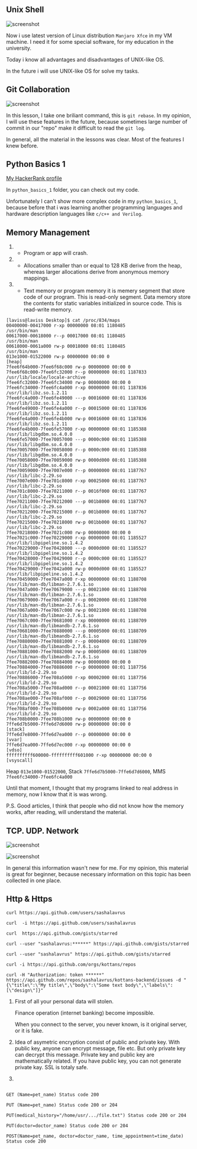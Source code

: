 ## Unix Shell

![screenshot](task_unix_shell/unix_shell.png)

Now i use latest version of Linux distribution ``Manjaro Xfce`` in my VM machine. I need it for some special software, for my education in the university. 

Today i know all advantages and disadvantages of UNIX-like OS.

In the future i will use UNIX-like OS for solve my tasks.


## Git Collaboration

![screenshot](task_git_collaboration/completed.png)


In this lesson, I take one briliant command, this is `` git rebase ``. In my opinion, I will use these features in the future, because sometimes large number of commit in our "repo" make it difficult to read the `` git log ``.

In general, all the material in the lessons was clear. Most of the features I knew before.


## Python Basics 1

[My HackerRank profile](https://www.hackerrank.com/grifin2234) 

In ``python_basics_1`` folder, you can check out my code.


Unfortunately I can't show more complex code in my ``python_basics_1``, because before that i was learning another programming languages and hardware description languages like ``c/c++ and Verilog``.


## Memory Management

1. - Program or app will crash.
2. - Allocations smaller than or equal to 128 KB derive from the heap, whereas larger allocations derive from anonymous memory mappings. 
3. - Text memory or program memory it is memery segment that store code of our program. This is read-only segment.  Data memory store the contents for static variables initialized in source code. This is read-write memory.

```
[laviss@laviss Desktop]$ cat /proc/834/maps
00400000-00417000 r-xp 00000000 08:01 1180485                            /usr/bin/man
00617000-00618000 r--p 00017000 08:01 1180485                            /usr/bin/man
00618000-0061a000 rw-p 00018000 08:01 1180485                            /usr/bin/man
013e1000-01522000 rw-p 00000000 00:00 0                                  [heap]
7fee6f64b000-7fee6f68c000 rw-p 00000000 00:00 0 
7fee6f68c000-7fee6fc32000 r--p 00000000 08:01 1187833                    /usr/lib/locale/locale-archive
7fee6fc32000-7fee6fc34000 rw-p 00000000 00:00 0 
7fee6fc34000-7fee6fc4a000 r-xp 00000000 08:01 1187836                    /usr/lib/libz.so.1.2.11
7fee6fc4a000-7fee6fe49000 ---p 00016000 08:01 1187836                    /usr/lib/libz.so.1.2.11
7fee6fe49000-7fee6fe4a000 r--p 00015000 08:01 1187836                    /usr/lib/libz.so.1.2.11
7fee6fe4a000-7fee6fe4b000 rw-p 00016000 08:01 1187836                    /usr/lib/libz.so.1.2.11
7fee6fe4b000-7fee6fe57000 r-xp 00000000 08:01 1185388                    /usr/lib/libgdbm.so.4.0.0
7fee6fe57000-7fee70057000 ---p 0000c000 08:01 1185388                    /usr/lib/libgdbm.so.4.0.0
7fee70057000-7fee70058000 r--p 0000c000 08:01 1185388                    /usr/lib/libgdbm.so.4.0.0
7fee70058000-7fee70059000 rw-p 0000d000 08:01 1185388                    /usr/lib/libgdbm.so.4.0.0
7fee70059000-7fee7007e000 r--p 00000000 08:01 1187767                    /usr/lib/libc-2.29.so
7fee7007e000-7fee701c8000 r-xp 00025000 08:01 1187767                    /usr/lib/libc-2.29.so
7fee701c8000-7fee70211000 r--p 0016f000 08:01 1187767                    /usr/lib/libc-2.29.so
7fee70211000-7fee70212000 ---p 001b8000 08:01 1187767                    /usr/lib/libc-2.29.so
7fee70212000-7fee70215000 r--p 001b8000 08:01 1187767                    /usr/lib/libc-2.29.so
7fee70215000-7fee70218000 rw-p 001bb000 08:01 1187767                    /usr/lib/libc-2.29.so
7fee70218000-7fee7021c000 rw-p 00000000 00:00 0 
7fee7021c000-7fee70229000 r-xp 00000000 08:01 1185527                    /usr/lib/libpipeline.so.1.4.2
7fee70229000-7fee70428000 ---p 0000d000 08:01 1185527                    /usr/lib/libpipeline.so.1.4.2
7fee70428000-7fee70429000 r--p 0000c000 08:01 1185527                    /usr/lib/libpipeline.so.1.4.2
7fee70429000-7fee7042a000 rw-p 0000d000 08:01 1185527                    /usr/lib/libpipeline.so.1.4.2
7fee70459000-7fee7047a000 r-xp 00000000 08:01 1188708                    /usr/lib/man-db/libman-2.7.6.1.so
7fee7047a000-7fee70679000 ---p 00021000 08:01 1188708                    /usr/lib/man-db/libman-2.7.6.1.so
7fee70679000-7fee7067a000 r--p 00020000 08:01 1188708                    /usr/lib/man-db/libman-2.7.6.1.so
7fee7067a000-7fee7067c000 rw-p 00021000 08:01 1188708                    /usr/lib/man-db/libman-2.7.6.1.so
7fee7067c000-7fee70681000 r-xp 00000000 08:01 1188709                    /usr/lib/man-db/libmandb-2.7.6.1.so
7fee70681000-7fee70880000 ---p 00005000 08:01 1188709                    /usr/lib/man-db/libmandb-2.7.6.1.so
7fee70880000-7fee70881000 r--p 00004000 08:01 1188709                    /usr/lib/man-db/libmandb-2.7.6.1.so
7fee70881000-7fee70882000 rw-p 00005000 08:01 1188709                    /usr/lib/man-db/libmandb-2.7.6.1.so
7fee70882000-7fee70884000 rw-p 00000000 00:00 0 
7fee70884000-7fee70886000 r--p 00000000 08:01 1187756                    /usr/lib/ld-2.29.so
7fee70886000-7fee708a5000 r-xp 00002000 08:01 1187756                    /usr/lib/ld-2.29.so
7fee708a5000-7fee708ad000 r--p 00021000 08:01 1187756                    /usr/lib/ld-2.29.so
7fee708ae000-7fee708af000 r--p 00029000 08:01 1187756                    /usr/lib/ld-2.29.so
7fee708af000-7fee708b0000 rw-p 0002a000 08:01 1187756                    /usr/lib/ld-2.29.so
7fee708b0000-7fee708b1000 rw-p 00000000 00:00 0 
7ffe6d7b5000-7ffe6d7d6000 rw-p 00000000 00:00 0                          [stack]
7ffe6d7e8000-7ffe6d7ea000 r--p 00000000 00:00 0                          [vvar]
7ffe6d7ea000-7ffe6d7ec000 r-xp 00000000 00:00 0                          [vdso]
ffffffffff600000-ffffffffff601000 r-xp 00000000 00:00 0                  [vsyscall]
```

Heap ```013e1000-01522000```, Stack ```7ffe6d7b5000-7ffe6d7d6000```, MMS ```7fee6fc34000-7fee6fc4a000```

Until that moment, I thought that my programs linked to real address in memory, now I know that it is was wrong. 

P.S. Good articles, I think that people who did not know how the memory works, after reading, will  understand the material.

## TCP. UDP. Network

![screenshot](task_networks/101.png)


![screenshot](task_networks/udacity.png)

In general this information wasn't new for me. For my opinion, this material is great for beginner, because necessary information on this topic has been collected in one place.

## Http & Https

```curl https://api.github.com/users/sashalavrus``` 

```curl  -i https://api.github.com/users/sashalavrus```

```curl  https://api.github.com/gists/starred```

```curl --user "sashalavrus:******" https://api.github.com/gists/starred```

```curl --user "sashalavrus" https://api.github.com/gists/starred```

```curl -i https://api.github.com/orgs/kottans/repos```

```curl -H "Authorization: token ******" https://api.github.com/repos/sashalavrus/kottans-backend/issues -d "{\"title\":\"My title\",\"body\":\"Some text body\",\"labels\":[\"design\"]}"```

1. First of all your personal data will stolen. 

   Finance operation (internet banking)  become impossible.

   When you connect to the server, you never known, is it original server, or it is fake.

2. Idea of asymetric encryption consist of public and private key. With public key, anyone can encrypt message, file etc. But only private key can decrypt this message. Private key and public key are mathematically related. If you have public key, you can not generate private kay. SSL is totaly safe.
	
3. 

   ```POST (Name=pet_name, age=pet_age, breed=pet_breed, owner_name=pet_owner_name, megical_history = "/home/usr/.../file.txt", doctor=Null) Staus code 204
   
   GET (Name=pet_name) Status code 200
	
   PUT (Name=pet_name) Status code 200 or 204

   PUT(medical_history="/home/usr/.../file.txt") Status code 200 or 204

   PUT(doctor=doctor_name) Status code 200 or 204

   POST(Name=pet_name, doctor=doctor_name, time_appointment=time_date) Status code 200
